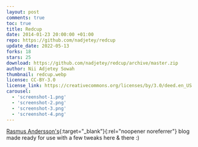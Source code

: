 ```yaml
---
layout: post
comments: true
toc: true
title: Redcup
date: 2014-01-23 20:00:00 +01:00
repo: https://github.com/nadjetey/redcup
update_date: 2022-05-13
forks: 18
stars: 25
download: https://github.com/nadjetey/redcup/archive/master.zip
author: Nii Adjetey Sowah
thumbnail: redcup.webp
license: CC-BY-3.0
license_link: https://creativecommons.org/licenses/by/3.0/deed.en_US
carousel:
  - 'screenshot-1.png'
  - 'screenshot-2.png'
  - 'screenshot-3.png'
  - 'screenshot-4.png'
---
```


[Rasmus Andersson's](https://rsms.me/){:target="_blank"}{:rel="noopener noreferrer"} blog made ready for use with a few tweaks here & there :)
